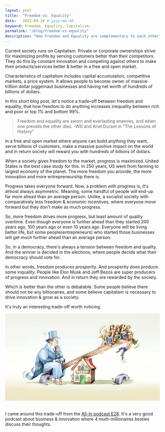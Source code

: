 ```yaml
---
layout: post
title:  "Freedom vs. Equality"
date:   2021-04-16 # yyyy-mm-dd
keyword: Freedom, Equality, Capitalism,  
permalink: "/blog/freedom-vs-equality"
description: "How Freedom and Equality are complementary to each other"
---
```


Current society runs on Capitalism. Private or corporate ownerships strive for maximizing profits by serving customers better than their competitors.
They do this by constant innovation and competing against others to make their products/services better & better in a free and open market.

Characteristics of capitalism includes capital accumulation, competitive markets, a price system.
It allows people to become owner of massive trillion dollar juggernaut businesses and having net worth of hundreds of billions of dollars.    

In this short blog post, let's notice a trade-off between freedom and equality, that how freedom to do anything increases inequality between rich and poor or top 1% and bottom 99%.

> Freedom and equality are sworn and everlasting enemies, and when one prevails the other dies. -Will and Ariel Durant in "The Lessons of History"

In a free and open market where anyone can build anything they want, serve billions of customers, make a massive positive impact on the world and in return society will reward you with hundreds of billions of dollars.

When a society gives freedom to the market, progress is maximized. United States is the best case study for this. In 250 years, US went from farming to largest economy of the planet. 
The more freedom you provide, the more innovation and more entrepreneurship there is. 

Progress takes everyone forward. Now, a problem with progress is, it's almost always asymmetric. Meaning, some handful of people will end-up far more ahead than an average person. 
Unlike, a socialist society with comparatively less freedom & economic incentives, where everyone move forward but they don't make as much progress.

So, more freedom drives more progress, but least amount of quality overtime. Even though everyone is further ahead than they started 200 years ago, 100 years ago or even 10 years ago.
Everyone will be living better life, but some people(entrepreneurs) who started those businesses will get much further ahead than an average person. 

So, in a democracy, there's always a tension between freedom and quality. And the winner is decided in the elections, where people decide what their democracy should vote for.

In other words, freedom produces prosperity. And prosperity does produce some inquality. People like Elon Musk and Jeff Bezos are super producers of progress and innovation. And in return they are rewarded by the society.

Which is better than the other is debatable. Some people believe there should not be any billionaires, and some believe capitalism is necessary to drive innovation & grow as a society.

It's truly an interesting trade-off worth noticing.

<center><img src="../assets/inequality.jpg"/></center>  
<br/>

I came around this trade-off from the [All-In podcast E28](https://youtu.be/uPwvZZkrJ90?t=3179). It's a very good podcast about business & innovation where 4 multi-millionaires besties discuss their thoughts. 
  


